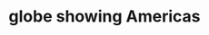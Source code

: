 ---
layout: smileys&emotion
title: globe showing Americas
emoji: globe_showing_americas
permalink: 🌎.html
image: assets/img/3moji/globe_showing_americas.png
---